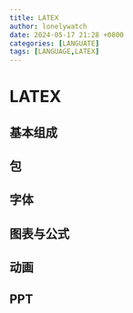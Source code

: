 ```yaml
---
title: LATEX
author: lonelywatch
date: 2024-05-17 21:28 +0800
categories: [LANGUATE]
tags: [LANGUAGE,LATEX]   
---
```


# LATEX

## 基本组成


## 包


## 字体

## 图表与公式


## 动画

## PPT


